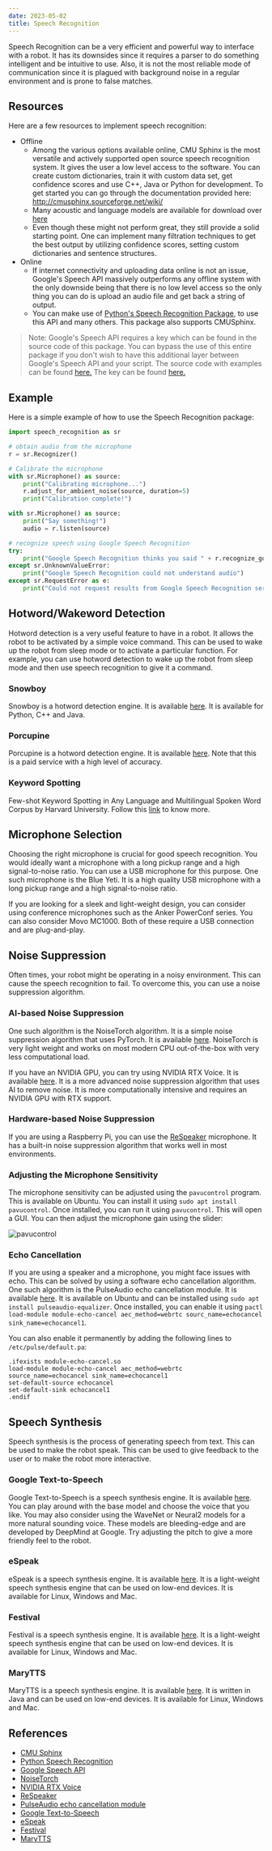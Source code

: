 ```yaml
---
date: 2023-05-02
title: Speech Recognition
---
```

Speech Recognition can be a very efficient and powerful way to interface with a robot. It has its downsides since it requires a parser to do something intelligent and be intuitive to use. Also, it is not the most reliable mode of communication since it is plagued with background noise in a regular environment and is prone to false matches.

## Resources

Here are a few resources to implement speech recognition:
- Offline
  - Among the various options available online, CMU Sphinx is the most versatile and actively supported open source speech recognition system. It gives the user a low level access to the software. You can create custom dictionaries, train it with custom data set, get confidence scores and use C++, Java or Python for development. To get started you can go through the documentation provided here: http://cmusphinx.sourceforge.net/wiki/
  - Many acoustic and language models are available for download over [here](https://sourceforge.net/projects/cmusphinx/files/Acoustic%20and%20Language%20Models/)
  - Even though these might not perform great, they still provide a solid starting point. One can implement many filtration techniques to get the best output by utilizing confidence scores, setting custom dictionaries and sentence structures.
- Online
  - If internet connectivity and uploading data online is not an issue, Google's Speech API massively outperforms any offline system with the only downside being that there is no low level access so the only thing you can do is upload an audio file and get back a string of output.
  - You can make use of [Python's Speech Recognition Package](https://pypi.python.org/pypi/SpeechRecognition/), to use this API and many others. This package also supports CMUSphinx.

> Note: Google's Speech API requires a key which can be found in the source code of this package. You can bypass the use of this entire package if you don't wish to have this additional layer between Google's Speech API and your script.
The source code with examples can be found [here.](https://github.com/Uberi/speech_recognition)
The key can be found [here.](https://github.com/Uberi/speech_recognition/blob/master/speech_recognition/__init__.py#L613)

## Example
Here is a simple example of how to use the Speech Recognition package:
```python
import speech_recognition as sr

# obtain audio from the microphone
r = sr.Recognizer()

# Calibrate the microphone
with sr.Microphone() as source:
    print("Calibrating microphone...")
    r.adjust_for_ambient_noise(source, duration=5)
    print("Calibration complete!")

with sr.Microphone() as source:
    print("Say something!")
    audio = r.listen(source)

# recognize speech using Google Speech Recognition
try:
    print("Google Speech Recognition thinks you said " + r.recognize_google(audio))
except sr.UnknownValueError:
    print("Google Speech Recognition could not understand audio")
except sr.RequestError as e:
    print("Could not request results from Google Speech Recognition service; {0}".format(e))
```

## Hotword/Wakeword Detection

Hotword detection is a very useful feature to have in a robot. It allows the robot to be activated by a simple voice command. This can be used to wake up the robot from sleep mode or to activate a particular function. For example, you can use hotword detection to wake up the robot from sleep mode and then use speech recognition to give it a command.

### Snowboy

Snowboy is a hotword detection engine. It is available [here](https://github.com/seasalt-ai/snowboy). It is available for Python, C++ and Java.

### Porcupine

Porcupine is a hotword detection engine. It is available [here](https://picovoice.ai/platform/porcupine/). Note that this is a paid service with a high level of accuracy.

### Keyword Spotting

Few-shot Keyword Spotting in Any Language and Multilingual Spoken Word Corpus by Harvard University. Follow this [link](https://github.com/harvard-edge/multilingual_kws) to know more.

## Microphone Selection

Choosing the right microphone is crucial for good speech recognition. You would ideally want a microphone with a long pickup range and a high signal-to-noise ratio. You can use a USB microphone for this purpose. One such microphone is the Blue Yeti. It is a high quality USB microphone with a long pickup range and a high signal-to-noise ratio.

If you are looking for a sleek and light-weight design, you can consider using conference microphones such as the Anker PowerConf series. You can also consider Movo MC1000. Both of these require a USB connection and are plug-and-play.

## Noise Suppression

Often times, your robot might be operating in a noisy environment. This can cause the speech recognition to fail. To overcome this, you can use a noise suppression algorithm.

### AI-based Noise Suppression

One such algorithm is the NoiseTorch algorithm. It is a simple noise suppression algorithm that uses PyTorch. It is available [here](https://github.com/noisetorch/NoiseTorch). NoiseTorch is very light weight and works on most modern CPU out-of-the-box with very less computational load.

If you have an NVIDIA GPU, you can try using NVIDIA RTX Voice. It is available [here](https://www.nvidia.com/en-us/geforce/guides/nvidia-rtx-voice-setup-guide/). It is a more advanced noise suppression algorithm that uses AI to remove noise. It is more computationally intensive and requires an NVIDIA GPU with RTX support.

### Hardware-based Noise Suppression

If you are using a Raspberry Pi, you can use the [ReSpeaker](https://wiki.seeedstudio.com/ReSpeaker_2_Mics_Pi_HAT/) microphone. It has a built-in noise suppression algorithm that works well in most environments.

### Adjusting the Microphone Sensitivity

The microphone sensitivity can be adjusted using the `pavucontrol` program. This is available on Ubuntu. You can install it using `sudo apt install pavucontrol`. Once installed, you can run it using `pavucontrol`. This will open a GUI. You can then adjust the microphone gain using the slider:

![pavucontrol](assets/pavucontrol.png)

### Echo Cancellation

If you are using a speaker and a microphone, you might face issues with echo. This can be solved by using a software echo cancellation algorithm. One such algorithm is the PulseAudio echo cancellation module. It is available [here](https://www.freedesktop.org/wiki/Software/PulseAudio/Documentation/User/Modules/#module-echo-cancel). It is available on Ubuntu and can be installed using `sudo apt install pulseaudio-equalizer`. Once installed, you can enable it using `pactl load-module module-echo-cancel aec_method=webrtc sourc_name=echocancel sink_name=echocancel1`.

You can also enable it permanently by adding the following lines to `/etc/pulse/default.pa`:

```
.ifexists module-echo-cancel.so
load-module module-echo-cancel aec_method=webrtc source_name=echocancel sink_name=echocancel1
set-default-source echocancel
set-default-sink echocancel1
.endif
```

## Speech Synthesis

Speech synthesis is the process of generating speech from text. This can be used to make the robot speak. This can be used to give feedback to the user or to make the robot more interactive.

### Google Text-to-Speech

Google Text-to-Speech is a speech synthesis engine. It is available [here](https://cloud.google.com/text-to-speech). You can play around with the base model and choose the voice that you like. You may also consider using the WaveNet or Neural2 models for a more natural sounding voice. These models are bleeding-edge and are developed by DeepMind at Google. Try adjusting the pitch to give a more friendly feel to the robot.

### eSpeak

eSpeak is a speech synthesis engine. It is available [here](http://espeak.sourceforge.net/). It is a light-weight speech synthesis engine that can be used on low-end devices. It is available for Linux, Windows and Mac.

### Festival

Festival is a speech synthesis engine. It is available [here](http://www.cstr.ed.ac.uk/projects/festival/). It is a light-weight speech synthesis engine that can be used on low-end devices. It is available for Linux, Windows and Mac.

### MaryTTS

MaryTTS is a speech synthesis engine. It is available [here](http://mary.dfki.de/). It is written in Java and can be used on low-end devices. It is available for Linux, Windows and Mac.

## References

- [CMU Sphinx](http://cmusphinx.sourceforge.net/wiki/)
- [Python Speech Recognition](https://pypi.python.org/pypi/SpeechRecognition/)
- [Google Speech API](https://cloud.google.com/speech/)
- [NoiseTorch](https://github.com/noisetorch/NoiseTorch)
- [NVIDIA RTX Voice](https://www.nvidia.com/en-us/geforce/guides/nvidia-rtx-voice-setup-guide/)
- [ReSpeaker](https://wiki.seeedstudio.com/ReSpeaker_2_Mics_Pi_HAT/)
- [PulseAudio echo cancellation module](https://www.freedesktop.org/wiki/Software/PulseAudio/Documentation/User/Modules/#module-echo-cancel)
- [Google Text-to-Speech](https://cloud.google.com/text-to-speech)
- [eSpeak](http://espeak.sourceforge.net/)
- [Festival](http://www.cstr.ed.ac.uk/projects/festival/)
- [MaryTTS](http://mary.dfki.de/)
